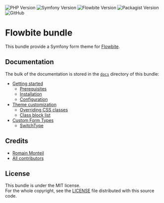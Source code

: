 ![PHP Version](https://img.shields.io/badge/php->=8.2-4f5b93.svg?style=for-the-badge)
![Symfony Version](https://img.shields.io/badge/symfony->=6.2-000.svg?style=for-the-badge)
![Flowbite Version](https://img.shields.io/badge/flowbite->=1.6-1c64f2.svg?style=for-the-badge)
![Packagist Version](https://img.shields.io/packagist/v/tales-from-a-dev/flowbite-bundle?style=for-the-badge)
![GitHub](https://img.shields.io/github/license/talesfromadev/flowbite-bundle?style=for-the-badge)

# Flowbite bundle

This bundle provide a Symfony form theme for [Flowbite](https://flowbite.com/).

## Documentation

The bulk of the documentation is stored in the [`docs`](docs/index.md) directory of this bundle:

* [Getting started](docs/index.md#getting-started)
    * [Prerequisites](docs/index.md#prerequisites)
    * [Installation](docs/index.md#installation)
    * [Configuration](docs/index.md#configuration)
* [Theme customization](docs/theme_customization.md#theme-customization)
    * [Overriding CSS classes](docs/theme_customization.md#overriding-css-classes)
    * [Class block list](docs/theme_customization.md#class-block-list)
* [Custom Form Types](docs/custom_form_types.md#custom-form-types)
    * [SwitchType](docs/custom_form_types.md#switchtype)

## Credits

* [Romain Monteil](https://github.com/ker0x)
* [All contributors](https://github.com/talesfromadev/flowbite-bundle/graphs/contributors)

## License

This bundle is under the MIT license.  
For the whole copyright, see the [LICENSE](LICENSE) file distributed with this source code.

